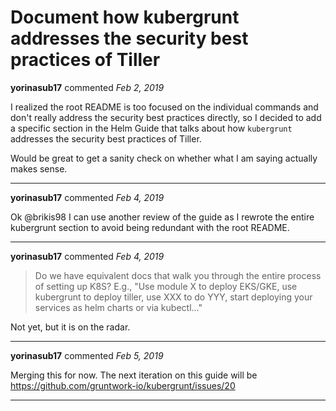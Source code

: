 # Document how kubergrunt addresses the security best practices of Tiller

**yorinasub17** commented *Feb 2, 2019*

I realized the root README is too focused on the individual commands and don't really address the security best practices directly, so I decided to add a specific section in the Helm Guide that talks about how `kubergrunt` addresses the security best practices of Tiller.

Would be great to get a sanity check on whether what I am saying actually makes sense.
<br />
***


**yorinasub17** commented *Feb 4, 2019*

Ok @brikis98 I can use another review of the guide as I rewrote the entire kubergrunt section to avoid being redundant with the root README.
***

**yorinasub17** commented *Feb 4, 2019*

> Do we have equivalent docs that walk you through the entire process of setting up K8S? E.g., "Use module X to deploy EKS/GKE, use kubergrunt to deploy tiller, use XXX to do YYY, start deploying your services as helm charts or via kubectl..."

Not yet, but it is on the radar.
***

**yorinasub17** commented *Feb 5, 2019*

Merging this for now. The next iteration on this guide will be https://github.com/gruntwork-io/kubergrunt/issues/20
***

